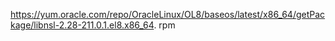 https://yum.oracle.com/repo/OracleLinux/OL8/baseos/latest/x86_64/getPackage/libnsl-2.28-211.0.1.el8.x86_64. rpm
